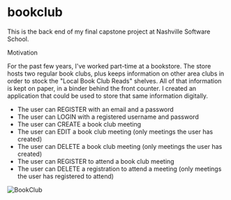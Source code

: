 # bookclub
This is the back end of my final capstone project at Nashville Software School.

Motivation

For the past few years, I've worked part-time at a bookstore. The store hosts two regular book clubs, plus keeps information on other area clubs in order to stock the "Local Book Club Reads" shelves. All of that information is kept on paper, in a binder behind the front counter. I created an application that could be used to store that same information digitally.

  - The user can REGISTER with an email and a password
  - The user can LOGIN with a registered username and password
  - The user can CREATE a book club meeting
  - The user can EDIT a book club meeting (only meetings the user has created)
  - The user can DELETE  a book club meeting (only meetings the user has created)
  - The user can REGISTER to attend a book club meeting
  - The user can DELETE a registration to attend a meeting (only meetings the user has registered to attend)

![BookClub](https://user-images.githubusercontent.com/77009672/168179947-b5f7b73a-48d1-450d-96fe-be458a2ab1ae.png)

